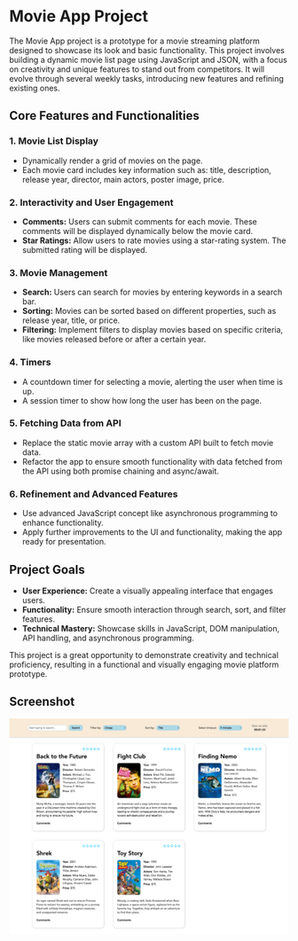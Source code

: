 # Movie App Project

<p>The Movie App project is a prototype for a movie streaming platform designed to showcase its look and basic functionality. This project involves building a dynamic movie list page using JavaScript and JSON, with a focus on creativity and unique features to stand out from competitors. It will evolve through several weekly tasks, introducing new features and refining existing ones.</p>

## Core Features and Functionalities

### 1. Movie List Display
<ul>
<li>Dynamically render a grid of movies on the page.</li>
<li>Each movie card includes key information such as: title, description, release year, director, main actors, poster image, price.</li>
</ul>

### 2. Interactivity and User Engagement
<ul>
<li><b>Comments:</b> Users can submit comments for each movie. These comments will be displayed dynamically below the movie card.</li>
<li><b>Star Ratings:</b> Allow users to rate movies using a star-rating system. The submitted rating will be displayed.</li>
</ul>

### 3. Movie Management
<ul>
<li><b>Search:</b> Users can search for movies by entering keywords in a search bar.</li>
<li><b>Sorting:</b>  Movies can be sorted based on different properties, such as release year, title, or price.</li>
<li><b>Filtering:</b> Implement filters to display movies based on specific criteria, like movies released before or after a certain year.</li>
</ul>

### 4. Timers
<ul>
<li>A countdown timer for selecting a movie, alerting the user when time is up.</li>
<li>A session timer to show how long the user has been on the page.</li>
</ul>

### 5. Fetching Data from API
<ul>
<li>Replace the static movie array with a custom API built to fetch movie data.</li>
<li>Refactor the app to ensure smooth functionality with data fetched from the API using both promise chaining and async/await.</li>
</ul>

### 6. Refinement and Advanced Features
<ul>
<li>Use advanced JavaScript concept like asynchronous programming to enhance functionality.</li>
<li>Apply further improvements to the UI and functionality, making the app ready for presentation.</li>
</ul>

## Project Goals

<ul>
<li><b>User Experience:</b> Create a visually appealing interface that engages users.</li>
<li><b>Functionality:</b> Ensure smooth interaction through search, sort, and filter features.</li>
<li><b>Technical Mastery:</b> Showcase skills in JavaScript, DOM manipulation, API handling, and asynchronous programming.</li>
</ul>

<p>This project is a great opportunity to demonstrate creativity and technical proficiency, resulting in a functional and visually engaging movie platform prototype.</p>

## Screenshot

<img src="screencapture.png" alt="Screenshot">